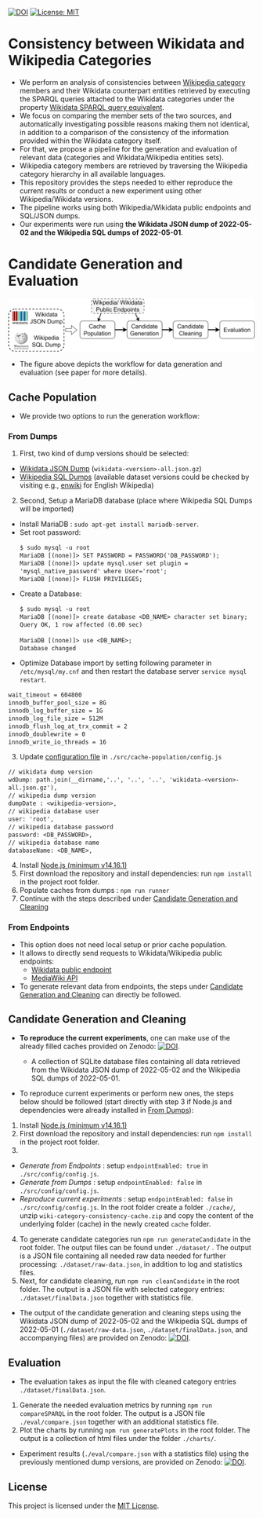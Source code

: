 [![DOI](https://zenodo.org/badge/518437897.svg)](https://zenodo.org/badge/latestdoi/518437897)
[![License: MIT](https://img.shields.io/badge/License-MIT-green.svg)](https://github.com/fusion-jena/wiki-category-consistency/blob/master/LICENSE)

# Consistency between Wikidata and Wikipedia Categories

- We perform an analysis of consistencies between [Wikipedia category](https://en.wikipedia.org/wiki/Wikipedia:Categorization) members and their Wikidata counterpart entities retrieved by executing the SPARQL queries attached to the Wikidata categories under the property [Wikidata SPARQL query equivalent](https://www.wikidata.org/wiki/Property:P3921).
- We focus on comparing the member sets of the two sources, and automatically investigating possible reasons making them not identical, in addition to a comparison of the consistency of the information provided within the Wikidata category itself.
- For that, we propose a pipeline for the generation and evaluation of relevant data (categories and Wikidata/Wikipedia entities sets).
- Wikipedia category members are retrieved by traversing the Wikipedia category hierarchy in all available languages.
- This repository provides the steps needed to either reproduce the current results or conduct a new experiment using other Wikipedia/Wikidata versions.
- The pipeline works using both Wikipedia/Wikidata public endpoints and SQL/JSON dumps.
- Our experiments were run using **the Wikidata JSON dump of 2022-05-02 and the Wikipedia SQL dumps of 2022-05-01**.

# Candidate Generation and Evaluation

![approach!](figs/approach.png)

- The figure above depicts the workflow for data generation and evaluation (see paper for more details).

## Cache Population

- We provide two options to run the generation workflow:

### From Dumps

1. First, two kind of dump versions should be selected:
  - [Wikidata JSON Dump](https://dumps.wikimedia.org/wikidatawiki/entities/) (`wikidata-<version>-all.json.gz`)
  - [Wikipedia SQL Dumps](https://dumps.wikimedia.org/backup-index.html) (available dataset versions could be checked by visiting e.g., [enwiki](https://dumps.wikimedia.org/enwiki/) for English Wikipedia)
  
2. Second, Setup a MariaDB database (place where Wikipedia SQL Dumps will be imported)
  - Install MariaDB : `sudo apt-get install mariadb-server`.
  - Set root password:
    ```
    $ sudo mysql -u root
    MariaDB [(none)]> SET PASSWORD = PASSWORD('DB_PASSWORD');
    MariaDB [(none)]> update mysql.user set plugin = 'mysql_native_password' where User='root';
    MariaDB [(none)]> FLUSH PRIVILEGES;
    ```
  - Create a Database:
    ```
    $ sudo mysql -u root
    MariaDB [(none)]> create database <DB_NAME> character set binary;
    Query OK, 1 row affected (0.00 sec)

    MariaDB [(none)]> use <DB_NAME>;
    Database changed
    ```
  - Optimize Database import by setting following parameter in `/etc/mysql/my.cnf` and then restart the database server `service mysql restart`.
  ```
  wait_timeout = 604800
  innodb_buffer_pool_size = 8G
  innodb_log_buffer_size = 1G
  innodb_log_file_size = 512M
  innodb_flush_log_at_trx_commit = 2
  innodb_doublewrite = 0
  innodb_write_io_threads = 16
  ```
3. Update [configuration file](https://github.com/fusion-jena/wiki-category-consistency/blob/master/src/cache-population/config.js) in `./src/cache-population/config.js`
  ```
  // wikidata dump version
  wdDump: path.join(__dirname,'..', '..', '..', 'wikidata-<version>-all.json.gz'),
  // wikipedia dump version
  dumpDate : <wikipedia-version>,
  // wikipedia database user
  user: 'root',
  // wikipedia database password
  password: <DB_PASSWORD>,
  // wikipedia database name
  databaseName: <DB_NAME>,
  ```
4. Install [Node.js (minimum v14.16.1)](https://nodejs.org/en/)
5. First download the repository and install dependencies: run `npm install` in the project root folder.
6. Populate caches from dumps : `npm run runner`
7. Continue with the steps described under [Candidate Generation and Cleaning](#candidate-generation-and-cleaning)

### From Endpoints

- This option does not need local setup or prior cache population.
- It allows to directly send requests to Wikidata/Wikipedia public endpoints:
	- [Wikidata public endpoint](https://query.wikidata.org/sparql)
	- [MediaWiki API](https://www.mediawiki.org/wiki/API:Main_page)
- To generate relevant data from endpoints, the steps under [Candidate Generation and Cleaning](#candidate-generation-and-cleaning) can directly be followed.

## Candidate Generation and Cleaning

- **To reproduce the current experiments**, one can make use of the already filled caches provided on Zenodo: [![DOI](https://zenodo.org/badge/DOI/10.5281/zenodo.6913134.svg)](https://doi.org/10.5281/zenodo.6913134).
	- A collection of SQLite database files containing all data retrieved from the Wikidata JSON dump of 2022-05-02 and the Wikipedia SQL dumps of 2022-05-01.

- To reproduce current experiments or perform new ones, the steps below should be followed (start directly with step 3 if Node.js and dependencies were already installed in [From Dumps](#from-dumps)):

1. Install [Node.js (minimum v14.16.1)](https://nodejs.org/en/)
2. First download the repository and install dependencies: run `npm install` in the project root folder.
3.  
  * *Generate from Endpoints* : setup `endpointEnabled: true` in `./src/config/config.js`.
  * *Generate from Dumps* : setup `endpointEnabled: false` in `./src/config/config.js`.
  * *Reproduce current experiments* : setup `endpointEnabled: false` in `./src/config/config.js`. In the root folder create a folder `./cache/`, unzip `wiki-category-consistency-cache.zip` and copy the content of the underlying folder (cache) in the newly created `cache` folder.
4. To generate candidate categories run `npm run generateCandidate` in the root folder. The output files can be found under `./dataset/` . The output is a JSON file containing all needed raw data needed for further processing: `./dataset/raw-data.json`, in addition to log and statistics files.
5. Next, for candidate cleaning, run `npm run cleanCandidate` in the root folder. The output is a JSON file with selected category entries: `./dataset/finalData.json` together with statistics file.

- The output of the candidate generation and cleaning steps using the Wikidata JSON dump of 2022-05-02 and the Wikipedia SQL dumps of 2022-05-01 (`./dataset/raw-data.json`, `./dataset/finalData.json`, and accompanying files) are provided on Zenodo: [![DOI](https://zenodo.org/badge/DOI/10.5281/zenodo.6913282.svg)](https://doi.org/10.5281/zenodo.6913282).

## Evaluation

- The evaluation takes as input the file with cleaned category entries `./dataset/finalData.json`.

1. Generate the needed evaluation metrics by running `npm run compareSPARQL` in the root folder. The output is a JSON file `./eval/compare.json` together with an additional statistics file.
2. Plot the charts by running `npm run generatePlots` in the root folder. The output is a collection of html files under the folder `./charts/`.

- Experiment results (`./eval/compare.json` with a statistics file) using the previously mentioned dump versions, are provided on Zenodo: [![DOI](https://zenodo.org/badge/DOI/10.5281/zenodo.6913332.svg)](https://doi.org/10.5281/zenodo.6913332).


<!---## Cite , consider updating codemeta with paper link and also zenodo metadata-->

## License

This project is licensed under the [MIT License](https://github.com/fusion-jena/wiki-category-consistency/blob/master/LICENSE).


